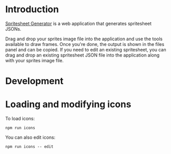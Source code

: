 # Introduction

[Spritesheet Generator](http://cixzhang.github.io/SpritesheetGenerator) is a web application that generates spritesheet JSONs.

Drag and drop your sprites image file into the application and use the tools available to draw frames. Once you're done, the output is shown in the files panel and can be copied. If you need to edit an existing spritesheet, you can drag and drop an existing spritesheet JSON file into the application along with your sprites image file.

# Development

Loading and modifying icons
===========================

To load icons:

```
npm run icons
```

You can also edit icons:

```
npm run icons -- edit
```